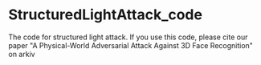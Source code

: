 # StructuredLightAttack_code
The code for structured light attack. If you use this code, please cite our paper "A Physical-World Adversarial Attack Against  3D Face Recognition" on arkiv
